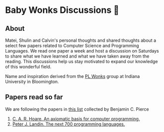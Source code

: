 # Baby Wonks Discussions 👶

## About

Matei, Shulin and Calvin's personal thoughts and shared thoughts about a select few papers related to Computer Science and Programming Languages. We read one paper a week and host a discussion on Saturdays to share what we have learned and what we have taken away from the reading. This discussions help us stay motivated to expand our knowledge of this wonderful field.

Name and inspiration derived from the [PL Wonks](http://wonks.github.io/) group at Indiana University in Bloomington.

## Papers read so far

We are following the papers in [this list](https://www.cis.upenn.edu/~bcpierce/courses/670Fall04/GreatWorksInPL.shtml) collected by Benjamin C. Pierce

1. [C. A. R. Hoare. An axiomatic basis for computer programming.](https://dl.acm.org/doi/10.1145/363235.363259)
2. [Peter J. Landin. The next 700 programming languages. ](https://dl.acm.org/doi/10.1145/365230.365257)

